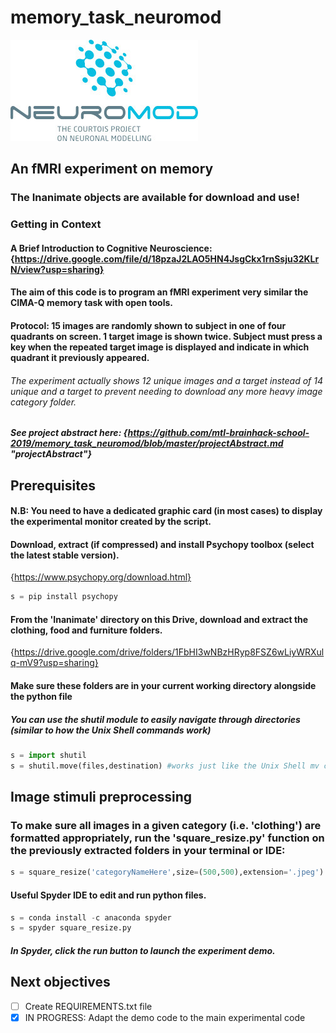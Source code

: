 # memory_task_neuromod
![alt text][logo_neuromod]
## An fMRI experiment on memory

### The Inanimate objects are available for download and use!

[logo_neuromod]: https://raw.githubusercontent.com/mtl-brainhack-school-2019/memory_task_neuromod/master/logo_neuromod.jpg "Logo on web page"
### Getting in Context
#### A Brief Introduction to Cognitive Neuroscience: {https://drive.google.com/file/d/18pzaJ2LAO5HN4JsgCkx1rnSsju32KLrN/view?usp=sharing}
#### The aim of this code is to program an fMRI experiment very similar the CIMA-Q memory task with open tools.
#### Protocol: 15 images are randomly shown to subject in one of four quadrants on screen. 1 target image is shown twice. Subject must press a key when the repeated target image is displayed and indicate in which quadrant it previously appeared.
###### The experiment actually shows 12 unique images and a target instead of 14 unique and a target to prevent needing to download any more heavy image category folder.
##### See project abstract here: {https://github.com/mtl-brainhack-school-2019/memory_task_neuromod/blob/master/projectAbstract.md "projectAbstract"}


## Prerequisites
#### N.B: You need to have a dedicated graphic card (in most cases) to display the experimental monitor created by the script.

#### Download, extract (if compressed) and install Psychopy toolbox (select the latest stable version).
{https://www.psychopy.org/download.html}
```python
s = pip install psychopy
```
#### From the 'Inanimate' directory on this Drive, download and extract the clothing, food and furniture folders.
{https://drive.google.com/drive/folders/1FbHI3wNBzHRyp8FSZ6wLiyWRXulq-mV9?usp=sharing}
#### Make sure these folders are in your current working directory alongside the python file
##### You can use the shutil module to easily navigate through directories (similar to how the Unix Shell commands work)
```python
s = import shutil
s = shutil.move(files,destination) #works just like the Unix Shell mv command
```
## Image stimuli preprocessing
### To make sure all images in a given category (i.e. 'clothing') are formatted appropriately, run the 'square_resize.py' function on the previously extracted folders in your terminal or IDE:
```python
s = square_resize('categoryNameHere',size=(500,500),extension='.jpeg')
```
#### Useful Spyder IDE to edit and run python files.
```python
s = conda install -c anaconda spyder
s = spyder square_resize.py
```
##### In Spyder, click the run button to launch the experiment demo.

## Next objectives

- [ ] Create REQUIREMENTS.txt file
- [x] IN PROGRESS: Adapt the demo code to the main experimental code
